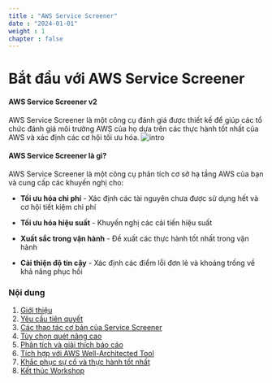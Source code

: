 ```yaml
---
title : "AWS Service Screener"
date : "2024-01-01" 
weight : 1 
chapter : false
---
```

# Bắt đầu với AWS Service Screener

#### AWS Service Screener v2

AWS Service Screener là một công cụ đánh giá được thiết kế để giúp các tổ chức đánh giá môi trường AWS của họ
dựa trên các thực hành tốt nhất của AWS và xác định các cơ hội tối ưu hóa.
![intro](/images/1/1.png)
#### AWS Service Screener là gì?

AWS Service Screener là một công cụ phân tích cơ sở hạ tầng AWS của bạn và cung cấp các khuyến nghị cho:

- **Tối ưu hóa chi phí** - Xác định các tài nguyên chưa được sử dụng hết và cơ hội tiết kiệm chi phí

- **Tối ưu hóa hiệu suất** - Khuyến nghị các cải tiến hiệu suất

- **Xuất sắc trong vận hành** - Đề xuất các thực hành tốt nhất trong vận hành

- **Cải thiện độ tin cậy** - Xác định các điểm lỗi đơn lẻ và khoảng trống về khả năng phục hồi

### Nội dung
  1. [Giới thiệu](1-Introduce/)
  2. [Yêu cầu tiên quyết](2-preparation/)
  3. [Các thao tác cơ bản của Service Screener](4-BasicServiceScreenerOperations/)
  4. [Tùy chọn quét nâng cao](5-AdvancedScanningOptions/)
  5. [Phân tích và giải thích báo cáo](6-ReportAnalysisandInterpretation/)
  6. [Tích hợp với AWS Well-Architected Tool](7-IntegrationwithAWSWell-ArchitectedTool/)
  7. [Khắc phục sự cố và thực hành tốt nhất](8-Troubleshooting-andBestPractices/)
  8. [Kết thúc Workshop](9-Conclusion/)